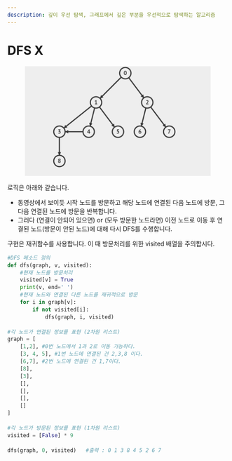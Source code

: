 ```yaml
---
description: 깊이 우선 탐색, 그래프에서 깊은 부분을 우선적으로 탐색하는 알고리즘
---
```


# DFS X

<figure><img src="../.gitbook/assets/dfs.gif" alt=""><figcaption></figcaption></figure>

로직은 아래와 같습니다.

* 동영상에서 보이듯 시작 노드를 방문하고 해당 노드에 연결된 다음 노드에 방문, 그 다음 연결된 노드에 방문을 반복합니다.
* 그러다 (연결이 안되어 있으면) or (모두 방문한 노드라면) 이전 노드로 이동 후 연결된 노드(방문이 안된 노드)에 대해 다시 DFS를 수행합니다.



구현은 재귀함수를 사용합니다. 이 때 방문처리를 위한 visited 배열을 주의합시다.

```python
#DFS 메소드 정의
def dfs(graph, v, visited):
    #현재 노드를 방문처리
    visited[v] = True
    print(v, end=' ')
    #현재 노드와 연결된 다른 노드를 재귀적으로 방문
    for i in graph[v]:
        if not visited[i]:
            dfs(graph, i, visited)

#각 노드가 연결된 정보를 표현 (2차원 리스트)
graph = [
    [1,2], #0번 노드에서 1과 2로 이동 가능하다.
    [3, 4, 5], #1번 노드에 연결된 건 2,3,8 이다.
    [6,7], #2번 노드에 연결된 건 1,7이다.
    [8],
    [3],
    [],
    [],
    [],
    []
]

#각 노드가 방문된 정보를 표현 (1차원 리스트)
visited = [False] * 9 

dfs(graph, 0, visited)   #출력 : 0 1 3 8 4 5 2 6 7

```





